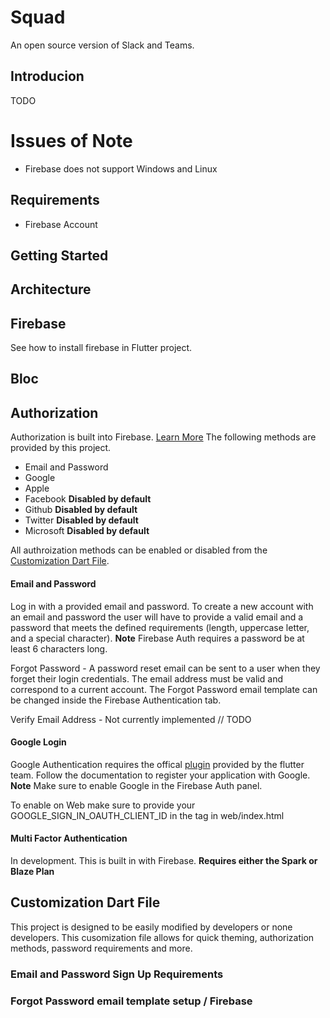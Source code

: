 # Squad

An open source version of Slack and Teams.

## Introducion

TODO

# Issues of Note

- Firebase does not support Windows and Linux

## Requirements

- Firebase Account

## Getting Started

## Architecture

## Firebase

See how to install firebase in Flutter project.

## Bloc

## Authorization

Authorization is built into Firebase. [Learn More](https://firebase.google.com/docs/auth) The
following methods are provided by this project.

- Email and Password
- Google
- Apple
- Facebook **Disabled by default**
- Github **Disabled by default**
- Twitter **Disabled by default**
- Microsoft **Disabled by default**

All authroization methods can be enabled or disabled from the [Customization Dart File](#Customization-Dart-File).

#### Email and Password

Log in with a provided email and password. To create a new account with an email and password the user
will have to provide a valid email and a password that meets the defined requirements (length,
uppercase letter, and a special character). **Note** Firebase Auth requires a password be at least
6 characters long.

Forgot Password - A password reset email can be sent to a user when they forget their login
credentials. The email address must be valid and correspond to a current account. The Forgot
Password email template can be changed inside the Firebase Authentication tab.

Verify Email Address - Not currently implemented // TODO

#### Google Login

Google Authentication requires the offical [plugin](https://pub.dev/packages/google_sign_in) provided
by the flutter team. Follow the documentation to register your application with Google. **Note** Make
sure to enable Google in the Firebase Auth panel.

To enable on Web make sure to provide your GOOGLE_SIGN_IN_OAUTH_CLIENT_ID in the <meta> tag in
web/index.html

#### Multi Factor Authentication

In development. This is built in with Firebase. **Requires either the Spark or Blaze Plan**

## Customization Dart File

This project is designed to be easily modified by developers or none developers. This cusomization
file allows for quick theming, authorization methods, password requirements and more.

### Email and Password Sign Up Requirements

### Forgot Password email template setup / Firebase
